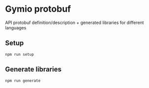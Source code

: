 # Gymio protobuf

API protobuf definition/description + generated libraries for different languages

## Setup

`npm run setup`

## Generate libraries

`npm run generate`
